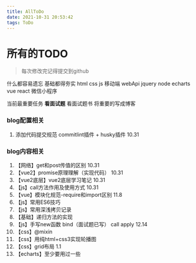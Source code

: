 ```yaml
---
title: AllToDo
date: 2021-10-31 20:53:42
tags: ToDo
---
```


# 所有的TODO

> 每次修改完记得提交到github

什么都容易遗忘 基础都得夯实 
html css js 移动端 webApi jquery node echarts vue react 微信小程序  

当前最重要任务  **看面试题**
看面试题书 将重要的写成博客

### blog配置相关
1. 添加代码提交规范 commitlint插件 + husky插件  10.31


### blog内容相关
1. 【网络】get和post传值的区别  10.31
2. 【vue2】promise原理理解（实现代码）  10.31
3. 【vue2底层】vue2底层学习笔记  10.31
4. 【js】call方法作用及使用方式  10.31
5. 【vue】模块化规范-require和import区别 11.8
6. 【js】常用ES6技巧
7. 【js】常用深浅拷贝记录
8. 【基础】递归方法的实现
9. 【js】手写new函数 bind（面试题已写） call apply 12.14
10. 【css】@mixin
11. 【css】用纯html+css3实现轮播图
12. 【css】grid布局  1.1
13. 【echarts】至少要用过一些